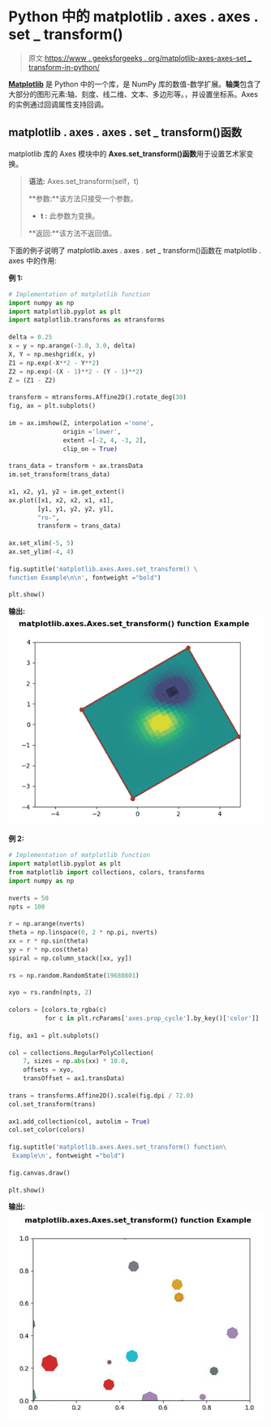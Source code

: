 # Python 中的 matplotlib . axes . axes . set _ transform()

> 原文:[https://www . geeksforgeeks . org/matplotlib-axes-axes-set _ transform-in-python/](https://www.geeksforgeeks.org/matplotlib-axes-axes-set_transform-in-python/)

**[Matplotlib](https://www.geeksforgeeks.org/python-introduction-matplotlib/)** 是 Python 中的一个库，是 NumPy 库的数值-数学扩展。**轴类**包含了大部分的图形元素:轴、刻度、线二维、文本、多边形等。，并设置坐标系。Axes 的实例通过回调属性支持回调。

## matplotlib . axes . axes . set _ transform()函数

matplotlib 库的 Axes 模块中的 **Axes.set_transform()函数**用于设置艺术家变换。

> **语法:** Axes.set_transform(self，t)
> 
> **参数:**该方法只接受一个参数。
> 
> *   **t :** 此参数为变换。
> 
> **返回:**该方法不返回值。

下面的例子说明了 matplotlib.axes . axes . set _ transform()函数在 matplotlib . axes 中的作用:

**例 1:**

```py
# Implementation of matplotlib function
import numpy as np
import matplotlib.pyplot as plt
import matplotlib.transforms as mtransforms

delta = 0.25
x = y = np.arange(-3.0, 3.0, delta)
X, Y = np.meshgrid(x, y)
Z1 = np.exp(-X**2 - Y**2)
Z2 = np.exp(-(X - 1)**2 - (Y - 1)**2)
Z = (Z1 - Z2)

transform = mtransforms.Affine2D().rotate_deg(30)
fig, ax = plt.subplots()

im = ax.imshow(Z, interpolation ='none',
               origin ='lower',
               extent =[-2, 4, -3, 2], 
               clip_on = True)

trans_data = transform + ax.transData
im.set_transform(trans_data)

x1, x2, y1, y2 = im.get_extent()
ax.plot([x1, x2, x2, x1, x1], 
        [y1, y1, y2, y2, y1],
        "ro-",
        transform = trans_data)

ax.set_xlim(-5, 5)
ax.set_ylim(-4, 4)

fig.suptitle('matplotlib.axes.Axes.set_transform() \
function Example\n\n', fontweight ="bold")

plt.show()
```

**输出:**
![](img/89fc3c770419e9a5ab5bbe49aac44c9f.png)

**例 2:**

```py
# Implementation of matplotlib function  
import matplotlib.pyplot as plt
from matplotlib import collections, colors, transforms
import numpy as np

nverts = 50
npts = 100

r = np.arange(nverts)
theta = np.linspace(0, 2 * np.pi, nverts)
xx = r * np.sin(theta)
yy = r * np.cos(theta)
spiral = np.column_stack([xx, yy])

rs = np.random.RandomState(19680801)

xyo = rs.randn(npts, 2)

colors = [colors.to_rgba(c)
          for c in plt.rcParams['axes.prop_cycle'].by_key()['color']]

fig, ax1 = plt.subplots()

col = collections.RegularPolyCollection(
    7, sizes = np.abs(xx) * 10.0, 
    offsets = xyo, 
    transOffset = ax1.transData)

trans = transforms.Affine2D().scale(fig.dpi / 72.0)
col.set_transform(trans) 

ax1.add_collection(col, autolim = True)
col.set_color(colors)

fig.suptitle('matplotlib.axes.Axes.set_transform() function\
 Example\n', fontweight ="bold")

fig.canvas.draw()

plt.show()
```

**输出:**
![](img/22b11deb85d3c55aca2911ce0a01d57c.png)